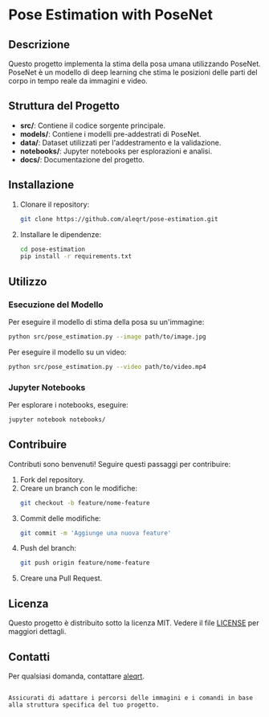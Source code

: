 # Pose Estimation with PoseNet

## Descrizione

Questo progetto implementa la stima della posa umana utilizzando PoseNet. PoseNet è un modello di deep learning che stima le posizioni delle parti del corpo in tempo reale da immagini e video.

## Struttura del Progetto

- **src/**: Contiene il codice sorgente principale.
- **models/**: Contiene i modelli pre-addestrati di PoseNet.
- **data/**: Dataset utilizzati per l'addestramento e la validazione.
- **notebooks/**: Jupyter notebooks per esplorazioni e analisi.
- **docs/**: Documentazione del progetto.

## Installazione

1. Clonare il repository:
    ```bash
    git clone https://github.com/aleqrt/pose-estimation.git
    ```

2. Installare le dipendenze:
    ```bash
    cd pose-estimation
    pip install -r requirements.txt
    ```

## Utilizzo

### Esecuzione del Modello

Per eseguire il modello di stima della posa su un'immagine:
```bash
python src/pose_estimation.py --image path/to/image.jpg
```

Per eseguire il modello su un video:
```bash
python src/pose_estimation.py --video path/to/video.mp4
```

### Jupyter Notebooks

Per esplorare i notebooks, eseguire:
```bash
jupyter notebook notebooks/
```

## Contribuire

Contributi sono benvenuti! Seguire questi passaggi per contribuire:

1. Fork del repository.
2. Creare un branch con le modifiche:
    ```bash
    git checkout -b feature/nome-feature
    ```
3. Commit delle modifiche:
    ```bash
    git commit -m 'Aggiunge una nuova feature'
    ```
4. Push del branch:
    ```bash
    git push origin feature/nome-feature
    ```
5. Creare una Pull Request.

## Licenza

Questo progetto è distribuito sotto la licenza MIT. Vedere il file [LICENSE](LICENSE) per maggiori dettagli.

## Contatti

Per qualsiasi domanda, contattare [aleqrt](https://github.com/aleqrt).

```

Assicurati di adattare i percorsi delle immagini e i comandi in base alla struttura specifica del tuo progetto.
